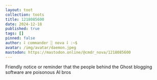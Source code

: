 ```yaml
---
layout: toot
collection: toots
title: 1218085600
date: 2024-12-18
published: true
tags: []
pinned: false
author: ⸸ commander ░ nova ⸸ :~$
avatar: /img/avatar/daemon.jpeg
mastodon: https://mastodon.online/@cmdr_nova/1218085600
---
```


Friendly notice or reminder that the people behind the Ghost blogging software are poisonous AI bros
